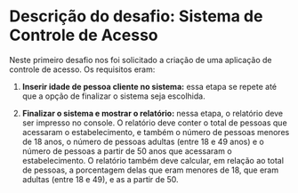 # Descrição do desafio: Sistema de Controle de Acesso

Neste primeiro desafio nos foi solicitado a criação de uma aplicação de controle de acesso.
Os requisitos eram:


1. **Inserir idade de pessoa cliente no sistema:** essa etapa se repete até que a opção de finalizar o sistema seja escolhida.

2. **Finalizar o sistema e mostrar o relatório:** nessa etapa, o relatório deve ser impresso no console. O relatório deve conter o total de pessoas que acessaram o estabelecimento, e também o número de pessoas menores de 18 anos, o número de pessoas adultas (entre 18 e 49 anos) e o número de pessoas a partir de 50 anos que acessaram o estabelecimento. O relatório também deve calcular, em relação ao total de pessoas, a porcentagem delas que eram menores de 18, que eram adultas (entre 18 e 49), e as a partir de 50.
